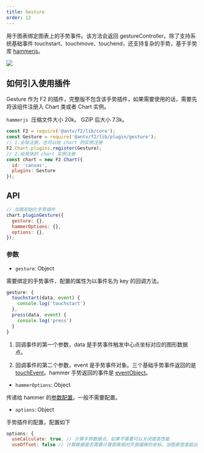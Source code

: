 ```yaml
---
title: Gesture
order: 12
---
```


用于图表绑定图表上的手势事件。该方法会返回 gestureController。除了支持系统基础事件 touchstart、touchmove、touchend，还支持复杂的手势，基于手势库 [hammerjs](https://github.com/hammerjs/hammer.js)。

![](https://gw.alipayobjects.com/zos/finxbff/compress-tinypng/534cf6aa-7dea-4f03-b84c-e24566f08d6a.png)

## 如何引入使用插件

Gesture 作为 F2 的插件，完整版不包含该手势插件，如果需要使用的话，需要先将该组件注册入 Chart 类或者 Chart 实例。

`hammerjs`  压缩文件大小 20k。 GZIP 后大小 7.3k。

```javascript
const F2 = require('@antv/f2/lib/core');
const Gesture = require('@antv/f2/lib/plugin/gesture');
// 1.全局注册，也可以给 chart 的实例注册
F2.Chart.plugins.register(Gesture);
// 2.给具体的 chart 实例注册
const chart = new F2.Chart({
  id: 'canvas',
  plugins: Gesture
});
```

## API

```javascript
// 加载初始化手势插件
chart.pluginGesture({
  gesture: {},
  hammerOptions: {},
  options: {},
});
```

### 参数

- `gesture`: Object


需要绑定的手势事件，配置的属性为以事件名为 key 的回调方法。

```javascript
gesture: {
  touchstart(data, event) {
    console.log('touchstart')
  },
  press(data, event) {
    console.log('press')
  }
}
```

1. 回调事件的第一个参数，data 是手势事件触发中心点坐标对应的图形数据点。

2. 回调事件的第二个参数，event 是手势事件对象。三个基础手势事件返回的是 [touchEvent](https://developer.mozilla.org/zh-CN/docs/Web/API/TouchEvent)。hammer 手势返回的事件是 [eventObject](http://hammerjs.github.io/api/#event-object)。


- `hammerOptions`: Object


传递给 hammer 的[参数配置](http://hammerjs.github.io/api/#hammer.defaults)。一般不需要配置。

- `options`: Object


手势插件的配置，配置如下

```javascript
options: {
  useCalculate: true, // 计算手势数据点，如果不需要可以关闭提高性能
  useOffset: false // 计算数据是否需要计算图表相对页面偏移的坐标。当图表宽度超出, scroll模式，计算位置需要加
```

